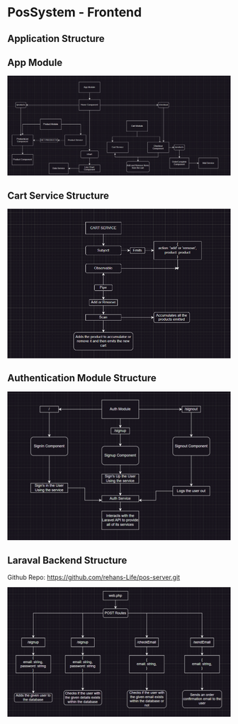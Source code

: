 # PosSystem - Frontend

## Application Structure

## App Module

![app-module](/src/assets/app.png)

## Cart Service Structure

![cart-service](/src/assets/cart.png)

## Authentication Module Structure

![authentication-module](/src/assets/auth.png)

## Laraval Backend Structure

Github Repo: https://github.com/rehans-Life/pos-server.git

![backend](/src/assets/backend.png)
